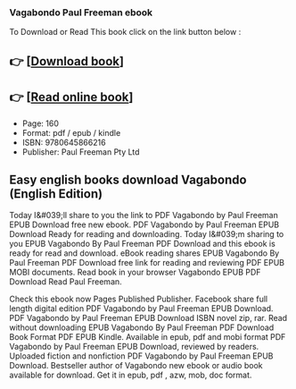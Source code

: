 ### Vagabondo Paul Freeman ebook

To Download or Read This book click on the link button below :

## 👉  [**[Download book](http://ebooksharez.info/download.php?group=book&from=github.com&id=692291&lnk=1063 "Download book")**]

## 👉  [**[Read online book](http://ebooksharez.info/download.php?group=book&from=github.com&id=692291&lnk=1063 "Read online book")**]


* Page: 160
* Format: pdf / epub / kindle
* ISBN: 9780645866216
* Publisher: Paul Freeman Pty Ltd



## Easy english books download Vagabondo  (English Edition)


Today I&amp;#039;ll share to you the link to PDF Vagabondo by Paul Freeman EPUB Download free new ebook. PDF Vagabondo by Paul Freeman EPUB Download Ready for reading and downloading. Today I&amp;#039;m sharing to you EPUB Vagabondo By Paul Freeman PDF Download and this ebook is ready for read and download. eBook reading shares EPUB Vagabondo By Paul Freeman PDF Download free link for reading and reviewing PDF EPUB MOBI documents. Read book in your browser Vagabondo EPUB PDF Download Read Paul Freeman.

Check this ebook now Pages Published Publisher. Facebook share full length digital edition PDF Vagabondo by Paul Freeman EPUB Download. PDF Vagabondo by Paul Freeman EPUB Download ISBN novel zip, rar. Read without downloading EPUB Vagabondo By Paul Freeman PDF Download Book Format PDF EPUB Kindle. Available in epub, pdf and mobi format PDF Vagabondo by Paul Freeman EPUB Download, reviewed by readers. Uploaded fiction and nonfiction PDF Vagabondo by Paul Freeman EPUB Download. Bestseller author of Vagabondo new ebook or audio book available for download. Get it in epub, pdf , azw, mob, doc format.





